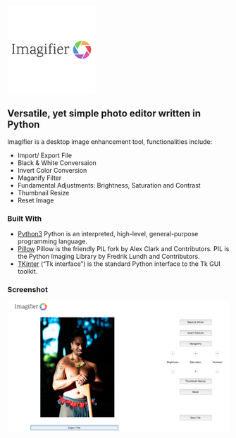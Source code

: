 ![alt text](./imagifier_logo.png)
## Versatile, yet simple photo editor written in Python


Imagifier is a desktop image enhancement tool, functionalities include:

* Import/ Export File
* Black & White Conversaion
* Invert Color Conversion
* Maganify Filter
* Fundamental Adjustments: Brightness, Saturation and Contrast
* Thumbnail Resize
* Reset Image

### Built With

* [Python3](https://www.python.org/) Python is an interpreted, high-level, general-purpose programming language.
* [Pillow](https://pillow.readthedocs.io/en/stable/) Pillow is the friendly PIL fork by Alex Clark and Contributors. PIL is the Python Imaging Library by Fredrik Lundh and Contributors.
* [TKinter](https://docs.python.org/3/library/tkinter.html) (“Tk interface”) is the standard Python interface to the Tk GUI toolkit.

### Screenshot
![alt text](./imagifier_screenshot.png)
